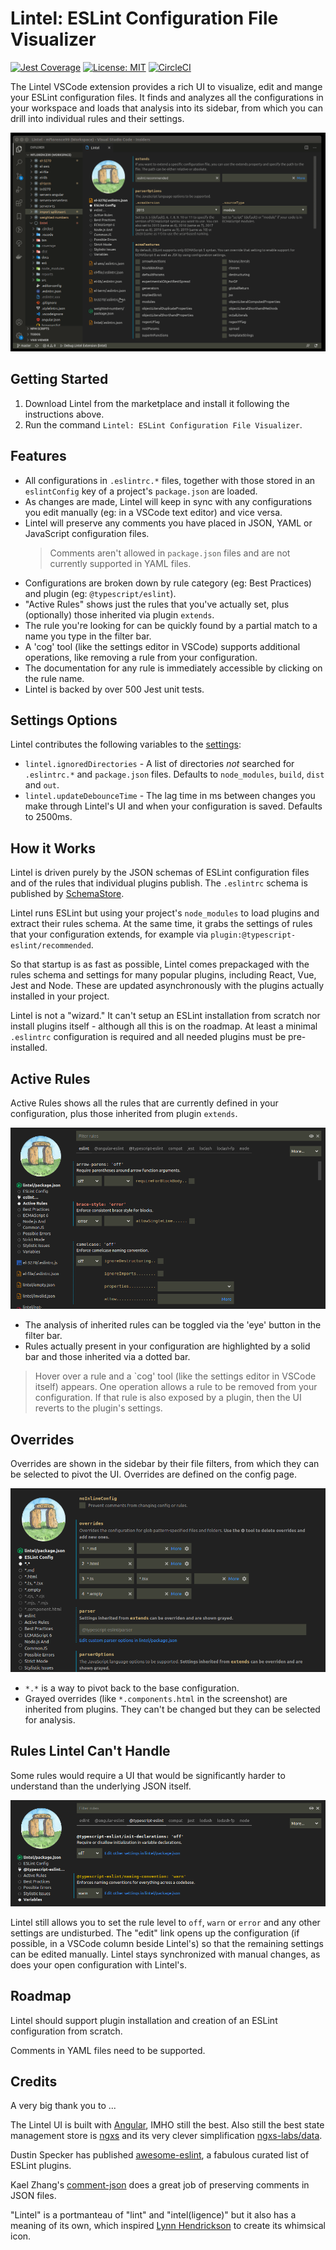 # Lintel: ESLint Configuration File Visualizer

[![Jest Coverage](https://img.shields.io/badge/coverage-97.55%25-blue)](https://github.com/mflorence99/lintel/issues) [![License: MIT](https://img.shields.io/badge/License-MIT-yellow.svg)](https://opensource.org/licenses/MIT) [![CircleCI](https://circleci.com/gh/mflorence99/lintel.svg?style=shield)](https://circleci.com/gh/mflorence99/lintel)

The Lintel VSCode extension provides a rich UI to visualize, edit and mange your ESLint configuration files. It finds and analyzes all the configurations in your workspace and loads that analysis into its sidebar, from which you can drill into individual rules and their settings.

![Overview](docs/overview.gif)

## Getting Started

1. Download Lintel from the marketplace and install it following the instructions above.
2. Run the command `Lintel: ESLint Configuration File Visualizer`.

## Features

- All configurations in `.eslintrc.*` files, together with those stored in an `eslintConfig` key of a project's `package.json` are loaded.
- As changes are made, Lintel will keep in sync with any configurations you edit manually (eg: in a VSCode text editor) and vice versa.
- Lintel will preserve any comments you have placed in JSON, YAML or JavaScript configuration files.
  > Comments aren't allowed in `package.json` files and are not currently supported in YAML files.
- Configurations are broken down by rule category (eg: Best Practices) and plugin (eg: `@typescript/eslint`).
- "Active Rules" shows just the rules that you've actually set, plus (optionally) those inherited via plugin `extends`.
- The rule you're looking for can be quickly found by a partial match to a name you type in the filter bar.
- A 'cog' tool (like the settings editor in VSCode) supports additional operations, like removing a rule from your configuration.
- The documentation for any rule is immediately accessible by clicking on the rule name.
- Lintel is backed by over 500 Jest unit tests.

## Settings Options

Lintel contributes the following variables to the [settings](https://code.visualstudio.com/docs/getstarted/settings):

- `lintel.ignoredDirectories` - A list of directories _not_ searched for `.eslintrc.*` and `package.json` files. Defaults to `node_modules`, `build`, `dist` and `out`.
- `lintel.updateDebounceTime` - The lag time in ms between changes you make through Lintel's UI and when your configuration is saved. Defaults to 2500ms.

## How it Works

Lintel is driven purely by the JSON schemas of ESLint configuration files and of the rules that individual plugins publish. The `.eslintrc` schema is published by [SchemaStore](https://github.com/SchemaStore/schemastore/blob/master/src/schemas/json/eslintrc.json).

Lintel runs ESLint but using your project's `node_modules` to load plugins and extract their rules schema. At the same time, it grabs the settings of rules that your configuration extends, for example via `plugin:@typescript-eslint/recommended`.

So that startup is as fast as possible, Lintel comes prepackaged with the rules schema and settings for many popular plugins, including React, Vue, Jest and Node. These are updated asynchronously with the plugins actually installed in your project.

Lintel is not a "wizard." It can't setup an ESLint installation from scratch nor install plugins itself - although all this is on the roadmap. At least a minimal `.eslintrc` configuration is required and all needed plugins must be pre-installed.

## Active Rules

Active Rules shows all the rules that are currently defined in your configuration, plus those inherited from plugin `extends`.

![Active Rules](docs/active-rules.png)

- The analysis of inherited rules can be toggled via the 'eye' button in the filter bar.
- Rules actually present in your configuration are highlighted by a solid bar and those inherited via a dotted bar.

> Hover over a rule and a `cog' tool (like the settings editor in VSCode itself) appears. One operation allows a rule to be removed from your configuration. If that rule is also exposed by a plugin, then the UI reverts to the plugin's settings.

## Overrides

Overrides are shown in the sidebar by their file filters, from which they can be selected to pivot the UI. Overrides are defined on the config page.

![Active Rules](docs/overrides.png)

- `*.*` is a way to pivot back to the base configuration.
- Grayed overrides (like `*.components.html` in the screenshot) are inherited from plugins. They can't be changed but they can be selected for analysis.

## Rules Lintel Can't Handle

Some rules would require a UI that would be significantly harder to understand than the underlying JSON itself.

![Rules Lintel Can't Handle](docs/not-handled.png)

Lintel still allows you to set the rule level to `off`, `warn` or `error` and any other settings are undisturbed. The "edit" link opens up the configuration (if possible, in a VSCode column beside Lintel's) so that the remaining settings can be edited manually. Lintel stays synchronized with manual changes, as does your open configuration with Lintel's.

## Roadmap

Lintel should support plugin installation and creation of an ESLint configuration from scratch.

Comments in YAML files need to be supported.

## Credits

A very big thank you to ...

The Lintel UI is built with [Angular](https://angular.io/), IMHO still the best. Also still the best state management store is [ngxs](https://www.ngxs.io/) and its very clever simplification [ngxs-labs/data](https://github.com/ngxs-labs/data/blob/HEAD/docs/README.md).

Dustin Specker has published [awesome-eslint](https://github.com/dustinspecker/awesome-eslint), a fabulous curated list of ESLint plugins.

Kael Zhang's [comment-json](https://github.com/kaelzhang/node-comment-json) does a great job of preserving comments in JSON files.

"Lintel" is a portmanteau of "lint" and "intel(ligence)" but it also has a meaning of its own, which inspired [Lynn Hendrickson](https://lynnzware.biz/) to create its whimsical icon.
